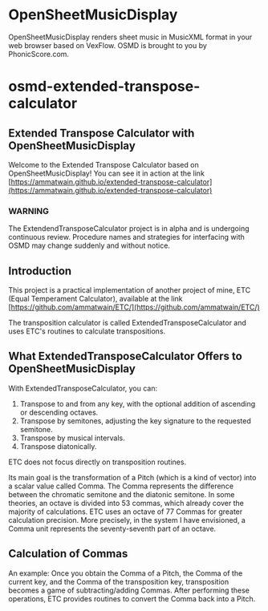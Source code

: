 # OpenSheetMusicDisplay
OpenSheetMusicDisplay renders sheet music in MusicXML format in your web browser based on VexFlow. OSMD is brought to you by PhonicScore.com.

# osmd-extended-transpose-calculator

## Extended Transpose Calculator with OpenSheetMusicDisplay

Welcome to the Extended Transpose Calculator based on OpenSheetMusicDisplay!
You can see it in action at the link [https://ammatwain.github.io/extended-transpose-calculator](https://ammatwain.github.io/extended-transpose-calculator)

### WARNING
The ExtendendTransposeCalculator project is in alpha and is undergoing continuous review.
Procedure names and strategies for interfacing with OSMD may change suddenly and without notice.

## Introduction

This project is a practical implementation of another
project of mine, ETC (Equal Temperament Calculator),
available at the link [https://github.com/ammatwain/ETC/](https://github.com/ammatwain/ETC/)

The transposition calculator is called ExtendedTransposeCalculator and uses ETC's routines to calculate transpositions.

## What ExtendedTransposeCalculator Offers to OpenSheetMusicDisplay

With ExtendedTransposeCalculator, you can:
1. Transpose to and from any key, with the optional addition of ascending or descending octaves.
2. Transpose by semitones, adjusting the key signature to the requested semitone.
3. Transpose by musical intervals.
4. Transpose diatonically.

ETC does not focus directly on transposition routines.

Its main goal is the transformation of a Pitch (which is a kind of vector) into a scalar value called Comma.
The Comma represents the difference between the chromatic semitone and the diatonic semitone.
In some theories, an octave is divided into 53 commas, which already cover the majority of calculations.
ETC uses an octave of 77 Commas for greater calculation precision. More precisely,
in the system I have envisioned, a Comma unit represents the seventy-seventh part of an octave.

## Calculation of Commas

An example: Once you obtain the Comma of a Pitch, the Comma of the current key, and the Comma of the transposition key,
transposition becomes a game of subtracting/adding Commas.
After performing these operations, ETC provides routines to convert the Comma back into a Pitch.
